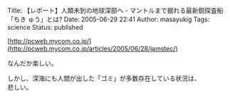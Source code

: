 Title: 【レポート】人類未到の地球深部へ - マントルまで掘れる最新鋭探査船「ちき ゅう」とは?
Date: 2005-06-29 22:41
Author: masayukig
Tags: science
Status: published

[http://pcweb.mycom.co.jp/](http://pcweb.mycom.co.jp/articles/2005/06/28/jamstec/)

なんだか楽しい。

しかし、深海にも人間が出した「ゴミ」が多数存在している状況は、  
悲しい。
